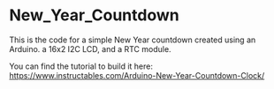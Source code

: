 # New_Year_Countdown
This is the code for a simple New Year countdown created using an Arduino. a 16x2 I2C LCD, and a RTC module. 

You can find the tutorial to build it here: https://www.instructables.com/Arduino-New-Year-Countdown-Clock/
